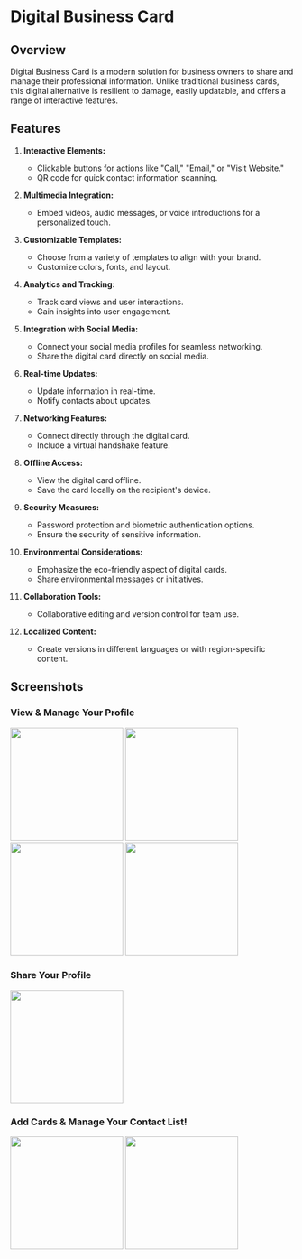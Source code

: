 # Digital Business Card

## Overview

Digital Business Card is a modern solution for business owners to share and manage their professional information. Unlike traditional business cards, this digital alternative is resilient to damage, easily updatable, and offers a range of interactive features.

## Features

1. **Interactive Elements:**
   - Clickable buttons for actions like "Call," "Email," or "Visit Website."
   - QR code for quick contact information scanning.

2. **Multimedia Integration:**
   - Embed videos, audio messages, or voice introductions for a personalized touch.

3. **Customizable Templates:**
   - Choose from a variety of templates to align with your brand.
   - Customize colors, fonts, and layout.

4. **Analytics and Tracking:**
   - Track card views and user interactions.
   - Gain insights into user engagement.

5. **Integration with Social Media:**
   - Connect your social media profiles for seamless networking.
   - Share the digital card directly on social media.

6. **Real-time Updates:**
   - Update information in real-time.
   - Notify contacts about updates.

7. **Networking Features:**
   - Connect directly through the digital card.
   - Include a virtual handshake feature.

8. **Offline Access:**
   - View the digital card offline.
   - Save the card locally on the recipient's device.

9. **Security Measures:**
   - Password protection and biometric authentication options.
   - Ensure the security of sensitive information.

10. **Environmental Considerations:**
    - Emphasize the eco-friendly aspect of digital cards.
    - Share environmental messages or initiatives.

11. **Collaboration Tools:**
    - Collaborative editing and version control for team use.

12. **Localized Content:**
    - Create versions in different languages or with region-specific content.
    

## Screenshots

### View & Manage Your Profile 
<img src="https://github.com/MohammadYazbeck/DigitalBusinessCard/assets/107818784/df3acb14-404c-48a3-840f-5ab406a64803" width="200">
<img src="https://github.com/MohammadYazbeck/DigitalBusinessCard/assets/107818784/776a8802-898f-4d3c-ac54-d03ebf9c528e" width="200">
<img src="https://github.com/MohammadYazbeck/DigitalBusinessCard/assets/107818784/b99ec4bc-182c-412f-a8e8-d20bf084fb2d" width="200">
<img src="https://github.com/MohammadYazbeck/DigitalBusinessCard/assets/107818784/3ecc6074-6bd3-4ee5-b34e-f133a33672e2" width="200">

### Share Your Profile
<img src="https://github.com/MohammadYazbeck/DigitalBusinessCard/assets/107818784/571479e9-663b-450f-bc63-4968e955eb95" width="200">

### Add Cards & Manage Your Contact List!
<img src="https://github.com/MohammadYazbeck/DigitalBusinessCard/assets/107818784/52e152d2-2df7-4048-b26a-2ca355bd084a" width="200">
<img src="https://github.com/MohammadYazbeck/DigitalBusinessCard/assets/107818784/8743c363-118f-4ee1-a982-650dfd823b92" width="200">

